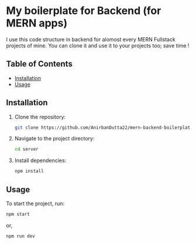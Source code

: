 # My boilerplate for Backend (for MERN apps) 

I use this code structure in backend for alomost every MERN Fullstack projects of mine. You can clone it and use it to your projects too; save time !

## Table of Contents
- [Installation](#installation)
- [Usage](#usage)

## Installation

1. Clone the repository:
    ```bash
    git clone https://github.com/AnirbanDutta22/mern-backend-boilerplate.git
    ```
2. Navigate to the project directory:
    ```bash
    cd server
    ```
3. Install dependencies:
    ```bash
    npm install
    ```

## Usage

To start the project, run:
```bash
npm start
```
or,
```bash
npm run dev
```
